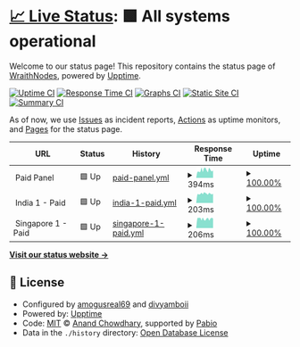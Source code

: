 # [📈 Live Status](https://status.wraithnodes.net): <!--live status--> **🟩 All systems operational**

Welcome to our status page! This repository contains the status page of [WraithNodes](https://wraithnodes.net), powered by [Upptime](https://github.com/upptime/upptime).

[![Uptime CI](https://github.com/wraithnodes/status/workflows/Uptime%20CI/badge.svg)](https://github.com/wraithnodes/status/actions?query=workflow%3A%22Uptime+CI%22)
[![Response Time CI](https://github.com/wraithnodes/status/workflows/Response%20Time%20CI/badge.svg)](https://github.com/wraithnodes/status/actions?query=workflow%3A%22Response+Time+CI%22)
[![Graphs CI](https://github.com/wraithnodes/status/workflows/Graphs%20CI/badge.svg)](https://github.com/wraithnodes/status/actions?query=workflow%3A%22Graphs+CI%22)
[![Static Site CI](https://github.com/wraithnodes/status/workflows/Static%20Site%20CI/badge.svg)](https://github.com/wraithnodes/status/actions?query=workflow%3A%22Static+Site+CI%22)
[![Summary CI](https://github.com/wraithnodes/status/workflows/Summary%20CI/badge.svg)](https://github.com/wraithnodes/status/actions?query=workflow%3A%22Summary+CI%22)

As of now, we use [Issues](https://github.com/wraithnodes/status/issues) as incident reports, [Actions](https://github.com/wraithnodes/status/actions) as uptime monitors, and [Pages](https://status.wraithnodes.net) for the status page.

<!--start: status pages-->
<!-- This summary is generated by Upptime (https://github.com/upptime/upptime) -->
<!-- Do not edit this manually, your changes will be overwritten -->
<!-- prettier-ignore -->
| URL | Status | History | Response Time | Uptime |
| --- | ------ | ------- | ------------- | ------ |
| <img alt="" src="https://icons.duckduckgo.com/ip3/null.ico" height="13"> Paid Panel | 🟩 Up | [paid-panel.yml](https://github.com/wraithnodes/status/commits/HEAD/history/paid-panel.yml) | <details><summary><img alt="Response time graph" src="./graphs/paid-panel/response-time-week.png" height="20"> 394ms</summary><br><a href="https://status.wraithnodes.net/history/paid-panel"><img alt="Response time 394" src="https://img.shields.io/endpoint?url=https%3A%2F%2Fraw.githubusercontent.com%2Fwraithnodes%2Fstatus%2FHEAD%2Fapi%2Fpaid-panel%2Fresponse-time.json"></a><br><a href="https://status.wraithnodes.net/history/paid-panel"><img alt="24-hour response time 394" src="https://img.shields.io/endpoint?url=https%3A%2F%2Fraw.githubusercontent.com%2Fwraithnodes%2Fstatus%2FHEAD%2Fapi%2Fpaid-panel%2Fresponse-time-day.json"></a><br><a href="https://status.wraithnodes.net/history/paid-panel"><img alt="7-day response time 394" src="https://img.shields.io/endpoint?url=https%3A%2F%2Fraw.githubusercontent.com%2Fwraithnodes%2Fstatus%2FHEAD%2Fapi%2Fpaid-panel%2Fresponse-time-week.json"></a><br><a href="https://status.wraithnodes.net/history/paid-panel"><img alt="30-day response time 394" src="https://img.shields.io/endpoint?url=https%3A%2F%2Fraw.githubusercontent.com%2Fwraithnodes%2Fstatus%2FHEAD%2Fapi%2Fpaid-panel%2Fresponse-time-month.json"></a><br><a href="https://status.wraithnodes.net/history/paid-panel"><img alt="1-year response time 394" src="https://img.shields.io/endpoint?url=https%3A%2F%2Fraw.githubusercontent.com%2Fwraithnodes%2Fstatus%2FHEAD%2Fapi%2Fpaid-panel%2Fresponse-time-year.json"></a></details> | <details><summary><a href="https://status.wraithnodes.net/history/paid-panel">100.00%</a></summary><a href="https://status.wraithnodes.net/history/paid-panel"><img alt="All-time uptime 100.00%" src="https://img.shields.io/endpoint?url=https%3A%2F%2Fraw.githubusercontent.com%2Fwraithnodes%2Fstatus%2FHEAD%2Fapi%2Fpaid-panel%2Fuptime.json"></a><br><a href="https://status.wraithnodes.net/history/paid-panel"><img alt="24-hour uptime 100.00%" src="https://img.shields.io/endpoint?url=https%3A%2F%2Fraw.githubusercontent.com%2Fwraithnodes%2Fstatus%2FHEAD%2Fapi%2Fpaid-panel%2Fuptime-day.json"></a><br><a href="https://status.wraithnodes.net/history/paid-panel"><img alt="7-day uptime 100.00%" src="https://img.shields.io/endpoint?url=https%3A%2F%2Fraw.githubusercontent.com%2Fwraithnodes%2Fstatus%2FHEAD%2Fapi%2Fpaid-panel%2Fuptime-week.json"></a><br><a href="https://status.wraithnodes.net/history/paid-panel"><img alt="30-day uptime 100.00%" src="https://img.shields.io/endpoint?url=https%3A%2F%2Fraw.githubusercontent.com%2Fwraithnodes%2Fstatus%2FHEAD%2Fapi%2Fpaid-panel%2Fuptime-month.json"></a><br><a href="https://status.wraithnodes.net/history/paid-panel"><img alt="1-year uptime 100.00%" src="https://img.shields.io/endpoint?url=https%3A%2F%2Fraw.githubusercontent.com%2Fwraithnodes%2Fstatus%2FHEAD%2Fapi%2Fpaid-panel%2Fuptime-year.json"></a></details>
| <img alt="" src="https://icons.duckduckgo.com/ip3/null.ico" height="13"> India 1 - Paid | 🟩 Up | [india-1-paid.yml](https://github.com/wraithnodes/status/commits/HEAD/history/india-1-paid.yml) | <details><summary><img alt="Response time graph" src="./graphs/india-1-paid/response-time-week.png" height="20"> 203ms</summary><br><a href="https://status.wraithnodes.net/history/india-1-paid"><img alt="Response time 203" src="https://img.shields.io/endpoint?url=https%3A%2F%2Fraw.githubusercontent.com%2Fwraithnodes%2Fstatus%2FHEAD%2Fapi%2Findia-1-paid%2Fresponse-time.json"></a><br><a href="https://status.wraithnodes.net/history/india-1-paid"><img alt="24-hour response time 203" src="https://img.shields.io/endpoint?url=https%3A%2F%2Fraw.githubusercontent.com%2Fwraithnodes%2Fstatus%2FHEAD%2Fapi%2Findia-1-paid%2Fresponse-time-day.json"></a><br><a href="https://status.wraithnodes.net/history/india-1-paid"><img alt="7-day response time 203" src="https://img.shields.io/endpoint?url=https%3A%2F%2Fraw.githubusercontent.com%2Fwraithnodes%2Fstatus%2FHEAD%2Fapi%2Findia-1-paid%2Fresponse-time-week.json"></a><br><a href="https://status.wraithnodes.net/history/india-1-paid"><img alt="30-day response time 203" src="https://img.shields.io/endpoint?url=https%3A%2F%2Fraw.githubusercontent.com%2Fwraithnodes%2Fstatus%2FHEAD%2Fapi%2Findia-1-paid%2Fresponse-time-month.json"></a><br><a href="https://status.wraithnodes.net/history/india-1-paid"><img alt="1-year response time 203" src="https://img.shields.io/endpoint?url=https%3A%2F%2Fraw.githubusercontent.com%2Fwraithnodes%2Fstatus%2FHEAD%2Fapi%2Findia-1-paid%2Fresponse-time-year.json"></a></details> | <details><summary><a href="https://status.wraithnodes.net/history/india-1-paid">100.00%</a></summary><a href="https://status.wraithnodes.net/history/india-1-paid"><img alt="All-time uptime 100.00%" src="https://img.shields.io/endpoint?url=https%3A%2F%2Fraw.githubusercontent.com%2Fwraithnodes%2Fstatus%2FHEAD%2Fapi%2Findia-1-paid%2Fuptime.json"></a><br><a href="https://status.wraithnodes.net/history/india-1-paid"><img alt="24-hour uptime 100.00%" src="https://img.shields.io/endpoint?url=https%3A%2F%2Fraw.githubusercontent.com%2Fwraithnodes%2Fstatus%2FHEAD%2Fapi%2Findia-1-paid%2Fuptime-day.json"></a><br><a href="https://status.wraithnodes.net/history/india-1-paid"><img alt="7-day uptime 100.00%" src="https://img.shields.io/endpoint?url=https%3A%2F%2Fraw.githubusercontent.com%2Fwraithnodes%2Fstatus%2FHEAD%2Fapi%2Findia-1-paid%2Fuptime-week.json"></a><br><a href="https://status.wraithnodes.net/history/india-1-paid"><img alt="30-day uptime 100.00%" src="https://img.shields.io/endpoint?url=https%3A%2F%2Fraw.githubusercontent.com%2Fwraithnodes%2Fstatus%2FHEAD%2Fapi%2Findia-1-paid%2Fuptime-month.json"></a><br><a href="https://status.wraithnodes.net/history/india-1-paid"><img alt="1-year uptime 100.00%" src="https://img.shields.io/endpoint?url=https%3A%2F%2Fraw.githubusercontent.com%2Fwraithnodes%2Fstatus%2FHEAD%2Fapi%2Findia-1-paid%2Fuptime-year.json"></a></details>
| <img alt="" src="https://icons.duckduckgo.com/ip3/null.ico" height="13"> Singapore 1 - Paid | 🟩 Up | [singapore-1-paid.yml](https://github.com/wraithnodes/status/commits/HEAD/history/singapore-1-paid.yml) | <details><summary><img alt="Response time graph" src="./graphs/singapore-1-paid/response-time-week.png" height="20"> 206ms</summary><br><a href="https://status.wraithnodes.net/history/singapore-1-paid"><img alt="Response time 206" src="https://img.shields.io/endpoint?url=https%3A%2F%2Fraw.githubusercontent.com%2Fwraithnodes%2Fstatus%2FHEAD%2Fapi%2Fsingapore-1-paid%2Fresponse-time.json"></a><br><a href="https://status.wraithnodes.net/history/singapore-1-paid"><img alt="24-hour response time 206" src="https://img.shields.io/endpoint?url=https%3A%2F%2Fraw.githubusercontent.com%2Fwraithnodes%2Fstatus%2FHEAD%2Fapi%2Fsingapore-1-paid%2Fresponse-time-day.json"></a><br><a href="https://status.wraithnodes.net/history/singapore-1-paid"><img alt="7-day response time 206" src="https://img.shields.io/endpoint?url=https%3A%2F%2Fraw.githubusercontent.com%2Fwraithnodes%2Fstatus%2FHEAD%2Fapi%2Fsingapore-1-paid%2Fresponse-time-week.json"></a><br><a href="https://status.wraithnodes.net/history/singapore-1-paid"><img alt="30-day response time 206" src="https://img.shields.io/endpoint?url=https%3A%2F%2Fraw.githubusercontent.com%2Fwraithnodes%2Fstatus%2FHEAD%2Fapi%2Fsingapore-1-paid%2Fresponse-time-month.json"></a><br><a href="https://status.wraithnodes.net/history/singapore-1-paid"><img alt="1-year response time 206" src="https://img.shields.io/endpoint?url=https%3A%2F%2Fraw.githubusercontent.com%2Fwraithnodes%2Fstatus%2FHEAD%2Fapi%2Fsingapore-1-paid%2Fresponse-time-year.json"></a></details> | <details><summary><a href="https://status.wraithnodes.net/history/singapore-1-paid">100.00%</a></summary><a href="https://status.wraithnodes.net/history/singapore-1-paid"><img alt="All-time uptime 100.00%" src="https://img.shields.io/endpoint?url=https%3A%2F%2Fraw.githubusercontent.com%2Fwraithnodes%2Fstatus%2FHEAD%2Fapi%2Fsingapore-1-paid%2Fuptime.json"></a><br><a href="https://status.wraithnodes.net/history/singapore-1-paid"><img alt="24-hour uptime 100.00%" src="https://img.shields.io/endpoint?url=https%3A%2F%2Fraw.githubusercontent.com%2Fwraithnodes%2Fstatus%2FHEAD%2Fapi%2Fsingapore-1-paid%2Fuptime-day.json"></a><br><a href="https://status.wraithnodes.net/history/singapore-1-paid"><img alt="7-day uptime 100.00%" src="https://img.shields.io/endpoint?url=https%3A%2F%2Fraw.githubusercontent.com%2Fwraithnodes%2Fstatus%2FHEAD%2Fapi%2Fsingapore-1-paid%2Fuptime-week.json"></a><br><a href="https://status.wraithnodes.net/history/singapore-1-paid"><img alt="30-day uptime 100.00%" src="https://img.shields.io/endpoint?url=https%3A%2F%2Fraw.githubusercontent.com%2Fwraithnodes%2Fstatus%2FHEAD%2Fapi%2Fsingapore-1-paid%2Fuptime-month.json"></a><br><a href="https://status.wraithnodes.net/history/singapore-1-paid"><img alt="1-year uptime 100.00%" src="https://img.shields.io/endpoint?url=https%3A%2F%2Fraw.githubusercontent.com%2Fwraithnodes%2Fstatus%2FHEAD%2Fapi%2Fsingapore-1-paid%2Fuptime-year.json"></a></details>

<!--end: status pages-->

[**Visit our status website →**](https://status.wraithnodes.net)

## 📄 License

- Configured by [amogusreal69](https://github.com/amogusreal69) and [divyamboii](https://github.com/divyamboii)
- Powered by: [Upptime](https://github.com/upptime/upptime)
- Code: [MIT](./LICENSE) © [Anand Chowdhary](https://anandchowdhary.com), supported by [Pabio](https://pabio.com)
- Data in the `./history` directory: [Open Database License](https://opendatacommons.org/licenses/odbl/1-0/)
